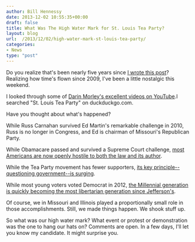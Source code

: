 ```yaml
---
author: Bill Hennessy
date: 2013-12-02 10:55:35+00:00
draft: false
title: What Was The High Water Mark for St. Louis Tea Party?
layout: blog
url:  /2013/12/02/high-water-mark-st-louis-tea-party/
categories:
- News
type: "post"
---
```


Do you realize that's been nearly five years since [I wrote this post](https://hennessysview.com/2009/02/22/st-louis-tea-party/)? Realizing how time's flown since 2009, I've been a little nostalgic this weekend.





I looked through some of [Darin Morley's excellent videos on YouTube](https://www.youtube.com/channel/UCcx81Rb7Y7iVOGbQGE7oGSA).I searched "St. Louis Tea Party" on duckduckgo.com.





Have you thought about what's happened?





While Russ Carnahan survived Ed Martin's remarkable challenge in 2010, Russ is no longer in Congress, and Ed is chairman of Missouri's Republican Party.





While Obamacare passed and survived a Supreme Court challenge, [most Americans are now openly hostile to both the law and its author](https://www.foxnews.com/politics/2013/11/20/how-low-can-go-obama-poll-numbers-drop-again/).





While the Tea Party movement has fewer supporters, [its key principle--questioning government--is surging](https://wallstcheatsheet.com/stocks/poll-americans-distrust-of-government-high.html/?a=viewall).





While most young voters voted Democrat in 2012, [the Millennial generation is quickly becoming the most libertarian generation since Jefferson's](https://www.thedailybeast.com/articles/2013/06/04/to-win-millenials-the-gop-needs-to-embrace-its-inner-libertarian.html).





Of course, we in Missouri and Illinois played a proportionally small role in those accomplishments. Still, we made things happen. We shook stuff up.





So what was our high water mark? What event or protest or demonstration was the one to hang our hats on? Comments are open. In a few days, I'll let you know my candidate. It might surprise you.



